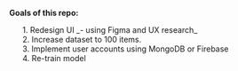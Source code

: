 **Goals of this repo:**

<ul>1. Redesign UI _- using Figma and UX research_ <br>
2. Increase dataset to 100 items. <br>
3. Implement user accounts using MongoDB or Firebase <br>
4. Re-train model </ul>
